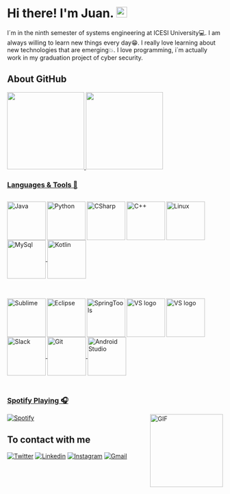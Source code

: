 # Hi there! I'm Juan. <img src="https://media.giphy.com/media/hvRJCLFzcasrR4ia7z/giphy.gif" width="25px">

I´m in the ninth semester of systems engineering at ICESI University💻. I am always willing to learn new things every day😁. I really love learning about new technologies that are emerging💥. I love programming, i´m actually work in my graduation project of cyber security.

## About GitHub
<div>
  <a href="https://github.com/juanher0825">
  <img height="180em" src="https://github-readme-stats.vercel.app/api?username=juanher0825&show_icons=true&theme=dracula&include_all_commits=true&count_private=true"/>
  <img height="180em" src="https://github-readme-stats.vercel.app/api/top-langs/?username=juanher0825&layout=compact&langs_count=7&theme=dracula"/>
</div>
 
### Languages & Tools 📌
  ## 
  <img align="left" height="90px" width="90px" alt="Java" src="https://cdn.worldvectorlogo.com/logos/java-4.svg"></img>
  <img align="left" height="90px" width="90px" alt="Python" src="https://cdn.worldvectorlogo.com/logos/python-5.svg"></img>
  <img align="left" height="90px" width="90px" alt="CSharp" src="https://upload.wikimedia.org/wikipedia/commons/4/4f/Csharp_Logo.png"></img>
  <img align="left" height="90px" width="90px" alt="C++" src="https://upload.wikimedia.org/wikipedia/commons/1/18/ISO_C%2B%2B_Logo.svg"></img>
  <img align="center" height="90px" width="90px" alt="Linux" src="https://cdn.jsdelivr.net/gh/devicons/devicon/icons/linux/linux-original.svg"></img>
  <img align="center" height="90px" width="90px" alt="MySql" src="https://cdn.jsdelivr.net/gh/devicons/devicon/icons/mysql/mysql-original-wordmark.svg"></img>
  <img align="center" height="90px" width="90px" alt="Kotlin" src="https://upload.wikimedia.org/wikipedia/commons/7/74/Kotlin_Icon.png"></img>
<br>
</br>
  ##
  <img align="left" height="90px" width="90px" alt="Sublime" src="https://cdn.worldvectorlogo.com/logos/sublime-text.svg"></img>
  <img align="left" height="90px" width="90px" alt="Eclipse" src="https://cdn.worldvectorlogo.com/logos/eclipse-11.svg"></img>
  <img align="left" height="90px" width="90px" alt="SpringTools" src="https://www.vectorlogo.zone/logos/springio/springio-icon.svg"></img>
  <img align="left" height="90px" width="90px" alt="VS logo" src="https://www.vectorlogo.zone/logos/visualstudio_code/visualstudio_code-icon.svg"></img>
  <img align="left" height="90px" width="90px" alt="VS logo" src="https://cdn.worldvectorlogo.com/logos/visual-studio-2013.svg"></img>
  <img align="center" height="90px" width="90px" alt="Slack" src="https://cdn.jsdelivr.net/gh/devicons/devicon/icons/slack/slack-original.svg"></img>
  <img align="center" height="90px" width="90px" alt="Git" src="https://cdn.jsdelivr.net/gh/devicons/devicon/icons/git/git-original.svg"></img>
  <img align="center" height="90px" width="90px" alt="Android Studio" src="https://upload.wikimedia.org/wikipedia/commons/9/92/Android_Studio_Trademark.svg"></img>
  <br>
</br>
  ##
### Spotify Playing 🎧 
<img align="right" alt="GIF" height="170px" src="https://media.giphy.com/media/J5B1Y8QZnzXXbLQIBu/giphy.gif" /></img>

[![Spotify](https://novatorem.visualbean.vercel.app/api/spotify)](https://open.spotify.com/user/2162pds3dxuyz6wkvptdtruaq)

## To contact with me
  [![Twitter](https://img.shields.io/badge/Twitter-1DA1F2?style=for-the-badge&logo=twitter&logoColor=white)](https://twitter.com/intent/follow?screen_name=juanher_10)
  [![Linkedin](https://img.shields.io/badge/LinkedIn-0077B5?style=for-the-badge&logo=linkedin&logoColor=white)](https://www.linkedin.com/in/juan-david-hern%C3%A1ndez-a36b9222b/)
  [![Instagram](https://img.shields.io/badge/Instagram-E4405F?style=for-the-badge&logo=instagram&logoColor=white)](https://instagram.com/juanhernandez__10/)
  [![Gmail](https://img.shields.io/badge/Gmail-D14836?style=for-the-badge&logo=gmail&logoColor=white)](mailto:juanher0825@gmail.com)

